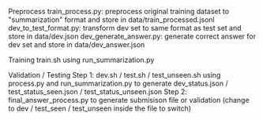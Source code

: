 Preprocess
train_process.py:		preprocess original training dataset to "summarization" format and store in data/train_processed.jsonl
dev_to_test_format.py:	transform dev set to same format as test set and store in data/dev.json
dev_generate_answer.py:	generate correct answer for dev set and store in data/dev_answer.json 

Training
train.sh using run_summarization.py

Validation / Testing
Step 1:
dev.sh / test.sh / test_unseen.sh
using process.py and run_summarization.py to generate dev_status.json / test_status_seen.json / test_status_unseen.json
Step 2:
final_answer_process.py to generate submisison file or validation
(change to dev / test_seen / test_unseen inside the file to switch)

